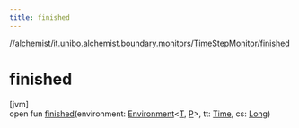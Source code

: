 ```yaml
---
title: finished
---
```

//[alchemist](../../../index.html)/[it.unibo.alchemist.boundary.monitors](../index.html)/[TimeStepMonitor](index.html)/[finished](finished.html)



# finished



[jvm]\
open fun [finished](finished.html)(environment: [Environment](../../it.unibo.alchemist.model.interfaces/-environment/index.html)<[T](../../it.unibo.alchemist.boundary.gui.effects/-function-drawer/draw-function.html), [P](../../it.unibo.alchemist.boundary.wormhole.implementation/-wormhole-swing/index.html)>, tt: [Time](../../it.unibo.alchemist.model.interfaces/-time/index.html), cs: [Long](https://kotlinlang.org/api/latest/jvm/stdlib/kotlin/-long/index.html))




